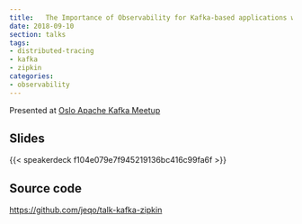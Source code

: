 ```yaml
---
title:   The Importance of Observability for Kafka-based applications with Zipkin - Oslo Apache Kafka Meetup
date: 2018-09-10
section: talks
tags:
- distributed-tracing
- kafka
- zipkin
categories:
- observability
---
```


Presented at [Oslo Apache Kafka Meetup](https://www.meetup.com/en-AU/Oslo-Kafka/events/254039906/)

<!--more-->

## Slides

{{< speakerdeck f104e079e7f945219136bc416c99fa6f >}}

## Source code

https://github.com/jeqo/talk-kafka-zipkin

